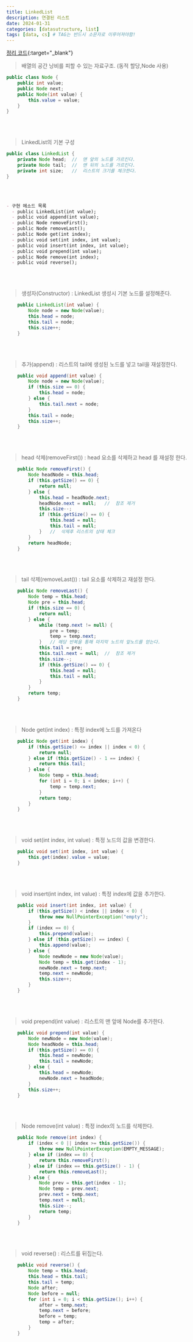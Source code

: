 ```yaml
---
title: LinkedList
description: 연결된 리스트
date: 2024-01-31
categories: [datasutructure, list]
tags: [data, cs] # TAG는 반드시 소문자로 이루어져야함!
---
```

[정리 코드](https://github.com/AngryPig123/datasutructure/tree/linked-list){:target="_blank"}



> 배열의 공간 낭비를 피할 수 있는 자료구조. (동적 할당,Node 사용)

```java
public class Node {
    public int value;
    public Node next;
    public Node(int value) {
        this.value = value;
    }
}
```

<br><br>

> LinkedList의 기본 구성

```java
public class LinkedList {
    private Node head;  //  맨 앞의 노드를 가르킨다.
    private Node tail;  //  맨 뒤의 노드를 가르킨다.
    private int size;   //  리스트의 크기를 체크한다.
}
```

<br><br>

```markdown
- 구현 메소드 목록
  - public LinkedList(int value);
  - public void append(int value);
  - public Node removeFirst();
  - public Node removeLast();
  - public Node get(int index);
  - public void set(int index, int value);
  - public void insert(int index, int value);
  - public void prepend(int value);
  - public Node remove(int index);
  - public void reverse();
```

<br><br>

> 생성자(Constructor) : LinkedList 생성시 기본 노드를 설정해준다.

```java
    public LinkedList(int value) {
        Node node = new Node(value);
        this.head = node;
        this.tail = node;
        this.size++;
    }
```

<br><br>

> 추가(append) : 리스트의 tail에 생성된 노드를 넣고 tail을 재설정한다.

```java
    public void append(int value) {
        Node node = new Node(value);
        if (this.size == 0) {
            this.head = node;
        } else {
            this.tail.next = node;
        }
        this.tail = node;
        this.size++;
    }
```

<br><br>

> head 삭제(removeFirst()) : head 요소를 삭제하고 head 를 재설정 한다.

```java
    public Node removeFirst() {
        Node headNode = this.head;
        if (this.getSize() == 0) {
            return null;
        } else {
            this.head = headNode.next;
            headNode.next = null;   //  참조 제거
            this.size--;
            if (this.getSize() == 0) {
                this.head = null;
                this.tail = null;
            }   //  삭제후 리스트의 상태 체크
        }
        return headNode;
    }
```

<br><br>

> tail 삭제(removeLast()) : tail 요소를 삭제하고 재설정 한다.

```java
    public Node removeLast() {
        Node temp = this.head;
        Node pre = this.head;
        if (this.size == 0) {
            return null;
        } else {
            while (temp.next != null) {
                pre = temp;
                temp = temp.next;
            }   // 해당 반복을 통해 마지막 노드의 앞노드를 얻는다.
            this.tail = pre;
            this.tail.next = null;  //  참조 제거
            this.size--;
            if (this.getSize() == 0) {
                this.head = null;
                this.tail = null;
            }
        }
        return temp;
    }
```

<br><br>

> Node get(int index) : 특정 index에 노드를 가져온다

```java
    public Node get(int index) {
        if (this.getSize() <= index || index < 0) {
            return null;
        } else if (this.getSize() - 1 == index) {
            return this.tail;
        } else {
            Node temp = this.head;
            for (int i = 0; i < index; i++) {
                temp = temp.next;
            }
            return temp;
        }
    }
```

<br><br>

> void set(int index, int value) : 특정 노드의 값을 변경한다.

```java
    public void set(int index, int value) {
        this.get(index).value = value;
    }
```

<br><br>

> void insert(int index, int value) : 특정 index에 값을 추가한다.

```java
    public void insert(int index, int value) {
        if (this.getSize() < index || index < 0) {
            throw new NullPointerException("empty");
        }
        if (index == 0) {
            this.prepend(value);
        } else if (this.getSize() == index) {
            this.append(value);
        } else {
            Node newNode = new Node(value);
            Node temp = this.get(index - 1);
            newNode.next = temp.next;
            temp.next = newNode;
            this.size++;
        }
    }
```

<br><br>

> void prepend(int value) : 리스트의 맨 앞에 Node를 추가한다.

```java
    public void prepend(int value) {
        Node newNode = new Node(value);
        Node headNode = this.head;
        if (this.getSize() == 0) {
            this.head = newNode;
            this.tail = newNode;
        } else {
            this.head = newNode;
            newNode.next = headNode;
        }
        this.size++;
    }
```

<br><br>

> Node remove(int value) : 특정 index의 노드를 삭제한다.

```java
    public Node remove(int index) {
        if (index < 0 || index >= this.getSize()) {
            throw new NullPointerException(EMPTY_MESSAGE);
        } else if (index == 0) {
            return this.removeFirst();
        } else if (index == this.getSize() - 1) {
            return this.removeLast();
        } else {
            Node prev = this.get(index - 1);
            Node temp = prev.next;
            prev.next = temp.next;
            temp.next = null;
            this.size--;
            return temp;
        }
    }
```

<br><br>

> void reverse() : 리스트를 뒤집는다.

```java
    public void reverse() {
        Node temp = this.head;
        this.head = this.tail;
        this.tail = temp;
        Node after;
        Node before = null;
        for (int i = 0; i < this.getSize(); i++) {
            after = temp.next;
            temp.next = before;
            before = temp;
            temp = after;
        }
    }
```

